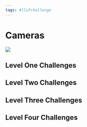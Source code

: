 ```yaml
---
tags: #llufchallenge
---
```



# Cameras

![](https://i.imgur.com/XHz3NBf.png)

## Level One Challenges 

## Level Two Challenges 

## Level Three Challenges 

## Level Four Challenges 